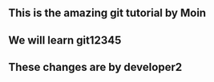 ## This is the amazing git tutorial by Moin

## We will learn git12345

## These changes are by developer2